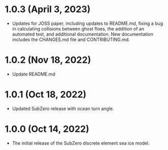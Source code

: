 1.0.3 (April 3, 2023)
==================

- Updates for JOSS paper, including updates to README.md, fixing a bug in calculating collisions between ghost floes, the addition of an automated test, and additional documentation. New documentation includes the CHANGES.md file and CONTRIBUTING.md.


1.0.2 (Nov 18, 2022)
==================

- Update README.md


1.0.1 (Oct 18, 2022)
==================

- Updated SubZero release with ocean turn angle.


1.0.0 (Oct 14, 2022)
==================

- The initial release of the SubZero discrete element sea ice model.

